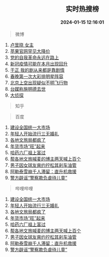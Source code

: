 <div align="center"><h2>实时热搜榜</h2><h4>2024-01-15 12:16:01</h4></div>

> 微博  

1. [卢昱晓 女主](https://s.weibo.com/weibo?q=%E5%8D%A2%E6%98%B1%E6%99%93%20%E5%A5%B3%E4%B8%BB&t=31&band_rank=1&Refer=top)<br />
2. [苹果官网罕见大降价](https://s.weibo.com/weibo?q=%23%E8%8B%B9%E6%9E%9C%E5%AE%98%E7%BD%91%E7%BD%95%E8%A7%81%E5%A4%A7%E9%99%8D%E4%BB%B7%23&t=31&band_rank=2&Refer=top)<br />
3. [党的自我革命永远在路上](https://s.weibo.com/weibo?q=%23%E5%85%9A%E7%9A%84%E8%87%AA%E6%88%91%E9%9D%A9%E5%91%BD%E6%B0%B8%E8%BF%9C%E5%9C%A8%E8%B7%AF%E4%B8%8A%23&t=31&band_rank=3&Refer=top)<br />
4. [新冠疫情可能在本月出现回升](https://s.weibo.com/weibo?q=%23%E6%96%B0%E5%86%A0%E7%96%AB%E6%83%85%E5%8F%AF%E8%83%BD%E5%9C%A8%E6%9C%AC%E6%9C%88%E5%87%BA%E7%8E%B0%E5%9B%9E%E5%8D%87%23&t=31&band_rank=4&Refer=top)<br />
5. [于正 我的剧从来都是靠剧情](https://s.weibo.com/weibo?q=%E4%BA%8E%E6%AD%A3%20%E6%88%91%E7%9A%84%E5%89%A7%E4%BB%8E%E6%9D%A5%E9%83%BD%E6%98%AF%E9%9D%A0%E5%89%A7%E6%83%85&t=31&band_rank=5&Refer=top)<br />
6. [春晚第一次大彩排明星阵容](https://s.weibo.com/weibo?q=%23%E6%98%A5%E6%99%9A%E7%AC%AC%E4%B8%80%E6%AC%A1%E5%A4%A7%E5%BD%A9%E6%8E%92%E6%98%8E%E6%98%9F%E9%98%B5%E5%AE%B9%23&t=31&band_rank=6&Refer=top)<br />
7. [北京上空出现疑似不明飞行物](https://s.weibo.com/weibo?q=%23%E5%8C%97%E4%BA%AC%E4%B8%8A%E7%A9%BA%E5%87%BA%E7%8E%B0%E7%96%91%E4%BC%BC%E4%B8%8D%E6%98%8E%E9%A3%9E%E8%A1%8C%E7%89%A9%23&t=31&band_rank=7&Refer=top)<br />
8. [台媒称施明德去世](https://s.weibo.com/weibo?q=%23%E5%8F%B0%E5%AA%92%E7%A7%B0%E6%96%BD%E6%98%8E%E5%BE%B7%E5%8E%BB%E4%B8%96%23&t=31&band_rank=8&Refer=top)<br />
9. [大侦探](https://s.weibo.com/weibo?q=%E5%A4%A7%E4%BE%A6%E6%8E%A2&t=31&band_rank=9&Refer=top)<br />

> 知乎  


> 百度  

1. [建设全国统一大市场](https://www.baidu.com/s?wd=%E5%BB%BA%E8%AE%BE%E5%85%A8%E5%9B%BD%E7%BB%9F%E4%B8%80%E5%A4%A7%E5%B8%82%E5%9C%BA&sa=fyb_news&rsv_dl=fyb_news)<br />
2. [年轻人开始流行三无婚礼](https://www.baidu.com/s?wd=%E5%B9%B4%E8%BD%BB%E4%BA%BA%E5%BC%80%E5%A7%8B%E6%B5%81%E8%A1%8C%E4%B8%89%E6%97%A0%E5%A9%9A%E7%A4%BC&sa=fyb_news&rsv_dl=fyb_news)<br />
3. [各地文旅局都疯了](https://www.baidu.com/s?wd=%E5%90%84%E5%9C%B0%E6%96%87%E6%97%85%E5%B1%80%E9%83%BD%E7%96%AF%E4%BA%86&sa=fyb_news&rsv_dl=fyb_news)<br />
4. [年货市场“旺”起来](https://www.baidu.com/s?wd=%E5%B9%B4%E8%B4%A7%E5%B8%82%E5%9C%BA%E2%80%9C%E6%97%BA%E2%80%9D%E8%B5%B7%E6%9D%A5&sa=fyb_news&rsv_dl=fyb_news)<br />
5. [哈药六厂祖上富过](https://www.baidu.com/s?wd=%E5%93%88%E8%8D%AF%E5%85%AD%E5%8E%82%E7%A5%96%E4%B8%8A%E5%AF%8C%E8%BF%87&sa=fyb_news&rsv_dl=fyb_news)<br />
6. [帮各地文旅喊麦的博主两天喊上百个](https://www.baidu.com/s?wd=%E5%B8%AE%E5%90%84%E5%9C%B0%E6%96%87%E6%97%85%E5%96%8A%E9%BA%A6%E7%9A%84%E5%8D%9A%E4%B8%BB%E4%B8%A4%E5%A4%A9%E5%96%8A%E4%B8%8A%E7%99%BE%E4%B8%AA&sa=fyb_news&rsv_dl=fyb_news)<br />
7. [男子因女球友爽约拧松其刹车油管](https://www.baidu.com/s?wd=%E7%94%B7%E5%AD%90%E5%9B%A0%E5%A5%B3%E7%90%83%E5%8F%8B%E7%88%BD%E7%BA%A6%E6%8B%A7%E6%9D%BE%E5%85%B6%E5%88%B9%E8%BD%A6%E6%B2%B9%E7%AE%A1&sa=fyb_news&rsv_dl=fyb_news)<br />
8. [阿勒泰雪崩千人滞留：直升机救援](https://www.baidu.com/s?wd=%E9%98%BF%E5%8B%92%E6%B3%B0%E9%9B%AA%E5%B4%A9%E5%8D%83%E4%BA%BA%E6%BB%9E%E7%95%99%EF%BC%9A%E7%9B%B4%E5%8D%87%E6%9C%BA%E6%95%91%E6%8F%B4&sa=fyb_news&rsv_dl=fyb_news)<br />
9. [警方辟谣“警察欺负虐待儿童”](https://www.baidu.com/s?wd=%E8%AD%A6%E6%96%B9%E8%BE%9F%E8%B0%A3%E2%80%9C%E8%AD%A6%E5%AF%9F%E6%AC%BA%E8%B4%9F%E8%99%90%E5%BE%85%E5%84%BF%E7%AB%A5%E2%80%9D&sa=fyb_news&rsv_dl=fyb_news)<br />

> 哔哩哔哩  

1. [建设全国统一大市场](https://www.baidu.com/s?wd=%E5%BB%BA%E8%AE%BE%E5%85%A8%E5%9B%BD%E7%BB%9F%E4%B8%80%E5%A4%A7%E5%B8%82%E5%9C%BA&sa=fyb_news&rsv_dl=fyb_news)<br />
2. [年轻人开始流行三无婚礼](https://www.baidu.com/s?wd=%E5%B9%B4%E8%BD%BB%E4%BA%BA%E5%BC%80%E5%A7%8B%E6%B5%81%E8%A1%8C%E4%B8%89%E6%97%A0%E5%A9%9A%E7%A4%BC&sa=fyb_news&rsv_dl=fyb_news)<br />
3. [各地文旅局都疯了](https://www.baidu.com/s?wd=%E5%90%84%E5%9C%B0%E6%96%87%E6%97%85%E5%B1%80%E9%83%BD%E7%96%AF%E4%BA%86&sa=fyb_news&rsv_dl=fyb_news)<br />
4. [年货市场“旺”起来](https://www.baidu.com/s?wd=%E5%B9%B4%E8%B4%A7%E5%B8%82%E5%9C%BA%E2%80%9C%E6%97%BA%E2%80%9D%E8%B5%B7%E6%9D%A5&sa=fyb_news&rsv_dl=fyb_news)<br />
5. [哈药六厂祖上富过](https://www.baidu.com/s?wd=%E5%93%88%E8%8D%AF%E5%85%AD%E5%8E%82%E7%A5%96%E4%B8%8A%E5%AF%8C%E8%BF%87&sa=fyb_news&rsv_dl=fyb_news)<br />
6. [帮各地文旅喊麦的博主两天喊上百个](https://www.baidu.com/s?wd=%E5%B8%AE%E5%90%84%E5%9C%B0%E6%96%87%E6%97%85%E5%96%8A%E9%BA%A6%E7%9A%84%E5%8D%9A%E4%B8%BB%E4%B8%A4%E5%A4%A9%E5%96%8A%E4%B8%8A%E7%99%BE%E4%B8%AA&sa=fyb_news&rsv_dl=fyb_news)<br />
7. [男子因女球友爽约拧松其刹车油管](https://www.baidu.com/s?wd=%E7%94%B7%E5%AD%90%E5%9B%A0%E5%A5%B3%E7%90%83%E5%8F%8B%E7%88%BD%E7%BA%A6%E6%8B%A7%E6%9D%BE%E5%85%B6%E5%88%B9%E8%BD%A6%E6%B2%B9%E7%AE%A1&sa=fyb_news&rsv_dl=fyb_news)<br />
8. [阿勒泰雪崩千人滞留：直升机救援](https://www.baidu.com/s?wd=%E9%98%BF%E5%8B%92%E6%B3%B0%E9%9B%AA%E5%B4%A9%E5%8D%83%E4%BA%BA%E6%BB%9E%E7%95%99%EF%BC%9A%E7%9B%B4%E5%8D%87%E6%9C%BA%E6%95%91%E6%8F%B4&sa=fyb_news&rsv_dl=fyb_news)<br />
9. [警方辟谣“警察欺负虐待儿童”](https://www.baidu.com/s?wd=%E8%AD%A6%E6%96%B9%E8%BE%9F%E8%B0%A3%E2%80%9C%E8%AD%A6%E5%AF%9F%E6%AC%BA%E8%B4%9F%E8%99%90%E5%BE%85%E5%84%BF%E7%AB%A5%E2%80%9D&sa=fyb_news&rsv_dl=fyb_news)<br />

